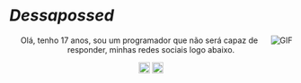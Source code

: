 #                                                                    *Dessapossed*

<img align="right" alt="GIF" src="https://cdn.discordapp.com/attachments/753695405321224242/812060783012741170/Kirito_153.jpg" />

<p align="center"> Olá, tenho 17 anos, sou um programador que não será capaz de responder, minhas redes sociais logo abaixo.
</p>
<p align="center">
<a href="https://www.facebook.com/kirito.upptekinn/" target="blank"><img align="center" src="https://cdn.jsdelivr.net/npm/simple-icons@3.0.1/icons/facebook.svg" alt="Dessapossed" height="20" width="20" /></a>
<a href="https://www.instagram.com/dessapossed/?hl=pt-br" target="blank"><img align="center" src="https://cdn.jsdelivr.net/npm/simple-icons@3.0.1/icons/instagram.svg" alt="Dessapossed" height="20" width="20" /></a>
</p>
